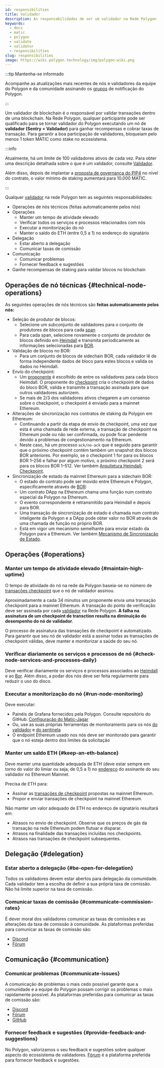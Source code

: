 ```yaml
---
id: responsibilities
title: Validador
description: As responsabilidades de ser um validador na Rede Polygon
keywords:
  - docs
  - matic
  - polygon
  - validate
  - validator
  - responsibilities
slug: responsibilities
image: https://wiki.polygon.technology/img/polygon-wiki.png
---
```


:::tip Mantenha-se informado

Acompanhe as atualizações mais recentes de nós e validadores da equipe do Polygon e da comunidade assinando os [grupos](https://polygon.technology/notifications/) de notificação do Polygon.

:::

Um validador de blockchain é o responsável por validar transações dentro de uma blockchain. Na Rede Polygon, qualquer participante pode ser qualificado para se tornar validador do Polygon executando um nó de **validador (Sentry + Validador)** para ganhar recompensas e cobrar taxas de transação. Para garantir a boa participação de validadores, bloqueiam pelo menos 1 token MATIC como stake no ecossistema.

:::info

Atualmente, há um limite de 100 validadores ativos de cada vez. Para obter uma descrição detalhada sobre o que é um validador, consulte [Validador](/maintain/validator/architecture).

Além disso, depois de implantar a [<ins>proposta de governança do PIP4</ins>](https://forum.polygon.technology/t/pip-4-validator-performance-management/9956) no nível do contrato, o valor mínimo de staking aumentará para 10.000 MATIC.

:::

Qualquer [validador](/maintain/glossary.md#validator) na rede Polygon tem as seguintes responsabilidades:

* Operações de nós técnicos (feitas automaticamente pelos nós)
* Operações
  * Manter um tempo de atividade elevado
  * Verificar todos os serviços e processos relacionados com nós
  * Executar a monitorização do nó
  * Manter o saldo do ETH (entre 0,5 a 1) no endereço do signatário
* Delegação
  * Estar aberto à delegação
  * Comunicar taxas de comissão
* Comunicação
  * Comunicar problemas
  * Fornecer feedback e sugestões
* Ganhe recompensas de staking para validar blocos no blockchain

## Operações de nó técnicas {#technical-node-operations}

As seguintes operações de nós técnicos são **feitas automaticamente pelos nós:**

* Seleção de produtor de blocos:
  * Selecione um subconjunto de validadores para o conjunto de produtores de blocos para cada [span](/docs/maintain/glossary.md#span)
  * Para cada span, selecione novamente o conjunto de produtor de blocos definido em [Heimdall](/maintain/glossary.md#heimdall) e transmita periodicamente as informações selecionadas para [BOR](/maintain/glossary.md#bor).
* Validação de blocos no BOR:
  * Para um conjunto de blocos de sidechain BOR, cada validador lê de forma independente dados de bloco para estes blocos e valida os dados no Heimdall.
* Envio do checkpoint:
  * Um [proponente](/maintain/glossary.md#proposer) é escolhido de entre os validadores para cada bloco Heimdall. O proponente do [checkpoint](/maintain/glossary.md#checkpoint-transaction) cria o checkpoint de dados do bloco BOR, valida e transmite a transação assinada para que outros validadores autorizem.
  * Se mais de 2/3 dos validadores ativos chegarem a um consenso sobre o checkpoint, o checkpoint é enviado para a mainnet Ethereum.
* Alterações de sincronização nos contratos de staking da Polygon em Ethereum:
  * Continuando a partir da etapa de envio de checkpoint, uma vez que esta é uma chamada de rede externa, a transação de checkpoint na Ethereum pode ou não ser confirmada, ou pode ficar pendente devido a problemas de congestionamento na Ethereum.
  * Neste caso, há um processo `ack/no-ack` que é seguido para garantir que o próximo checkpoint contém também um snapshot dos blocos BOR anteriores. Por exemplo, se o checkpoint 1 for para os blocos BOR 1–256 e falhar por algum motivo, o próximo checkpoint 2 será para os blocos BOR 1–512. Ver também [Arquitetura Heimdall: Checkpoint](/pos/heimdall/checkpoint).
* Sincronização de estado da mainnet Ethereum para a sidechain BOR:
  * O estado do contrato pode ser movido entre Ethereum e Polygon, especificamente através de [BOR](/maintain/glossary.md#bor):
  * Um contrato DApp na Ethereum chama uma função num contrato especial da Polygon na Ethereum.
  * O evento correspondente é retransmitido para Heimdall e depois para BOR.
  * Uma transação de sincronização de estado é chamada num contrato inteligente da Polygon e a DApp pode obter valor no BOR através de uma chamada de função no próprio BOR.
  * Está em vigor um mecanismo semelhante para enviar estado da Polygon para a Ethereum. Ver também [Mecanismo de Sincronização de Estado](/docs/pos/state-sync/state-sync).

## Operações {#operations}

### Manter um tempo de atividade elevado {#maintain-high-uptime}

O tempo de atividade do nó na rede da Polygon baseia-se no número de [transações checkpoint](/docs/maintain/glossary.md#checkpoint-transaction) que o nó de validador assinou.

Aproximadamente a cada 34 minutos um proponente envia uma transação checkpoint para a mainnet Ethereum. A transação do ponto de verificação deve ser assinada por cada [validador](/maintain/glossary.md#validator) na Rede Polygon. **A falha na assinatura de um checkpoint de transction resulta na diminuição do desempenho do nó de validador**.

O processo de assinatura das transações de checkpoint é automatizado. Para garantir que seu nó de validador está a assinar todas as transações de checkpoint válidas, deve manter e monitorizar a saúde do seu nó.

### Verificar diariamente os serviços e processos de nó {#check-node-services-and-processes-daily}

Deve verificar diariamente os serviços e processos associados ao [Heimdall](/maintain/glossary.md#heimdall) e ao [Bor](/maintain/glossary.md#bor). Além disso, a podar dos nós deve ser feita regularmente para reduzir o uso do disco.

### Executar a monitorização do nó {#run-node-monitoring}

Deve executar:

* Painéis de Grafana fornecidos pela Polygon. Consulte repositório do GitHub: [Configuração do Matic-Jagar](https://github.com/vitwit/matic-jagar)
* Ou, use as suas próprias ferramentas de monitoramento para os nós [do validador](/maintain/glossary.md#validator) e [do sentinela](/maintain/glossary.md#sentry)
* O endpoint Ethereum usado nos nós deve ser monitorado para garantir que o nó esteja dentro dos limites da solicitação

### Manter um saldo ETH {#keep-an-eth-balance}

Deve manter uma quantidade adequada de ETH (deve estar sempre em torno do valor do limiar ou seja, de 0,5 a 1) no [endereço](/maintain/glossary.md#signer-address) do assinante do seu validador no Ethereum Mainnet.

Precisa de ETH para:

* Assinar as [transações de checkpoint](/maintain/glossary.md#checkpoint-transaction) propostas na mainnet Ethereum.
* Propor e enviar transações de checkpoint na mainnet Ethereum.

Não manter um valor adequado de ETH no endereço de signatário resultará em:

* Atrasos no envio de checkpoint. Observe que os preços de gás da transação na rede Ethereum podem flutuar e disparar.
* Atrasos na finalidade das transações incluídas nos checkpoints.
* Atrasos nas transações de checkpoint subsequentes.

## Delegação {#delegation}

### Estar aberto a delegação {#be-open-for-delegation}

Todos os validadores devem estar abertos para delegação da comunidade. Cada validador tem a escolha de definir a sua própria taxa de comissão. Não há limite superior na taxa de comissão.

### Comunicar taxas de comissão {#communicate-commission-rates}

É dever moral dos validadores comunicar as taxas de comissões e as alterações da taxa de comissão à comunidade. As plataformas preferidas para comunicar as taxas de comissão são:

* [Discord](https://discord.com/invite/0xPolygon)
* [Fórum](https://forum.polygon.technology/)

## Comunicação {#communication}

### Comunicar problemas {#communicate-issues}

A comunicação de problemas o mais cedo possível garante que a comunidade e a equipe do Polygon possam corrigir os problemas o mais rapidamente possível. As plataformas preferidas para comunicar as taxas de comissão são:

* [Discord](https://discord.com/invite/0xPolygon)
* [Fórum](https://forum.polygon.technology/)
* [GitHub](https://github.com/maticnetwork)

### Fornecer feedback e sugestões {#provide-feedback-and-suggestions}

No Polygon, valorizamos o seu feedback e sugestões sobre qualquer aspecto do ecossistema de validadores. [Fórum](https://forum.polygon.technology/) é a plataforma preferida para fornecer feedback e sugestões.
